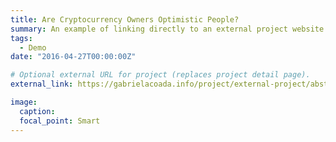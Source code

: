 ```yaml
---
title: Are Cryptocurrency Owners Optimistic People?
summary: An example of linking directly to an external project website using `external_link`.
tags:
  - Demo
date: "2016-04-27T00:00:00Z"

# Optional external URL for project (replaces project detail page).
external_link: https://gabrielacoada.info/project/external-project/abstract.pdf

image:
  caption: 
  focal_point: Smart
---
```

